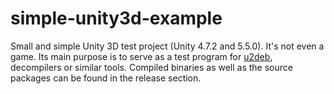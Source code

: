 # simple-unity3d-example
Small and simple Unity 3D test project (Unity 4.7.2 and 5.5.0).
It's not even a game. Its main purpose is to serve as a test program for [u2deb](https://github.com/darealshinji/UnityEngine2deb), decompilers or similar tools.
Compiled binaries as well as the source packages can be found in the release section.
